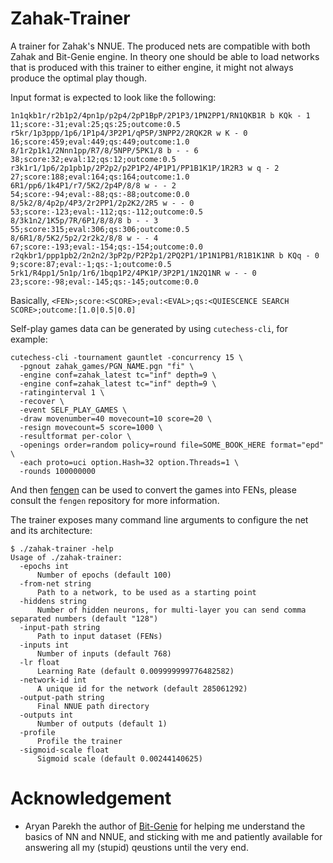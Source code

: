 # Zahak-Trainer

A trainer for Zahak's NNUE. The produced nets are compatible with both Zahak
and Bit-Genie engine. In theory one should be able to load networks that is
produced with this trainer to either engine, it might not always produce the
optimal play though.

Input format is expected to look like the following:

```
1n1qkb1r/r2b1p2/4pn1p/p2p4/2pP1BpP/2P1P3/1PN2PP1/RN1QKB1R b KQk - 1 11;score:-31;eval:25;qs:25;outcome:0.5
r5kr/1p3ppp/1p6/1P1p4/3P2P1/qP5P/3NPP2/2RQK2R w K - 0 16;score:459;eval:449;qs:449;outcome:1.0
8/1r2p1k1/2Nnn1pp/R7/8/5NPP/5PK1/8 b - - 6 38;score:32;eval:12;qs:12;outcome:0.5
r3k1r1/1p6/2p1pb1p/2P2p2/p2P1P2/4P1P1/PP1B1K1P/1R2R3 w q - 2 27;score:188;eval:164;qs:164;outcome:1.0
6R1/pp6/1k4P1/r7/5K2/2p4P/8/8 w - - 2 54;score:-94;eval:-88;qs:-88;outcome:0.0
8/5k2/8/4p2p/4P3/2r2PP1/2p2K2/2R5 w - - 0 53;score:-123;eval:-112;qs:-112;outcome:0.5
8/3k1n2/1K5p/7R/6P1/8/8/8 b - - 3 55;score:315;eval:306;qs:306;outcome:0.5
8/6R1/8/5K2/5p2/2r2k2/8/8 w - - 4 67;score:-193;eval:-154;qs:-154;outcome:0.0
r2qkbr1/ppp1pb2/2n2n2/3pP2p/P2P2p1/2PQ2P1/1P1N1PB1/R1B1K1NR b KQq - 0 9;score:87;eval:-1;qs:-1;outcome:0.5
5rk1/R4pp1/5n1p/1r6/1bqp1P2/4PK1P/3P2P1/1N2Q1NR w - - 0 23;score:-98;eval:-145;qs:-145;outcome:0.0
```

Basically, `<FEN>;score:<SCORE>;eval:<EVAL>;qs:<QUIESCENCE SEARCH SCORE>;outcome:[1.0|0.5|0.0]`

Self-play games data can be generated by using `cutechess-cli`, for example:

```
cutechess-cli -tournament gauntlet -concurrency 15 \
  -pgnout zahak_games/PGN_NAME.pgn "fi" \
  -engine conf=zahak_latest tc="inf" depth=9 \
  -engine conf=zahak_latest tc="inf" depth=9 \
  -ratinginterval 1 \
  -recover \
  -event SELF_PLAY_GAMES \
  -draw movenumber=40 movecount=10 score=20 \
  -resign movecount=5 score=1000 \
  -resultformat per-color \
  -openings order=random policy=round file=SOME_BOOK_HERE format="epd" \
  -each proto=uci option.Hash=32 option.Threads=1 \
  -rounds 100000000
```

And then [fengen](https://github.com/amanjpro/fengen) can be used to convert
the games into FENs, please consult the `fengen` repository for more
information.

The trainer exposes many command line arguments to configure the net and its
architecture:

```
$ ./zahak-trainer -help
Usage of ./zahak-trainer:
  -epochs int
      Number of epochs (default 100)
  -from-net string
      Path to a network, to be used as a starting point
  -hiddens string
      Number of hidden neurons, for multi-layer you can send comma separated numbers (default "128")
  -input-path string
      Path to input dataset (FENs)
  -inputs int
      Number of inputs (default 768)
  -lr float
      Learning Rate (default 0.009999999776482582)
  -network-id int
      A unique id for the network (default 285061292)
  -output-path string
      Final NNUE path directory
  -outputs int
      Number of outputs (default 1)
  -profile
      Profile the trainer
  -sigmoid-scale float
      Sigmoid scale (default 0.00244140625)
```


# Acknowledgement

- Aryan Parekh the author of
  [Bit-Genie](https://github.com/Aryan1508/Bit-Genie) for helping me understand
  the basics of
  NN and NNUE, and sticking with me and patiently available for answering all my
  (stupid) qeustions until the very end.
